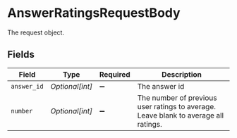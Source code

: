 # AnswerRatingsRequestBody

The request object.


## Fields

| Field                                                                               | Type                                                                                | Required                                                                            | Description                                                                         |
| ----------------------------------------------------------------------------------- | ----------------------------------------------------------------------------------- | ----------------------------------------------------------------------------------- | ----------------------------------------------------------------------------------- |
| `answer_id`                                                                         | *Optional[int]*                                                                     | :heavy_minus_sign:                                                                  | The answer id                                                                       |
| `number`                                                                            | *Optional[int]*                                                                     | :heavy_minus_sign:                                                                  | The number of previous user ratings to average. Leave blank to average all ratings. |